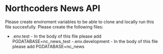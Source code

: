 # Northcoders News API

Please create enviroment variables to be able to clone and locally run this file succesfully. Please create the following files:

- .env.test - In the body of this file please add PGDATABASE=nc_news_test
  -.env.development - In the body of this file please add PGDATABASE=nc_news
